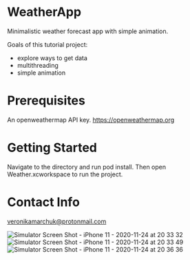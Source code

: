 # WeatherApp
Minimalistic weather forecast app with simple animation.

Goals of this tutorial project:

- explore ways to get data
- multithreading
- simple animation

# Prerequisites

An openweathermap API key.
https://openweathermap.org

# Getting Started

Navigate to the directory and run pod install. Then open Weather.xcworkspace to run the project.

# Contact Info

veronikamarchuk@protonmail.com

![Simulator Screen Shot - iPhone 11 - 2020-11-24 at 20 33 32](https://user-images.githubusercontent.com/68917908/100131837-9e8d5780-2e95-11eb-82a5-49ef5e37f647.png)
![Simulator Screen Shot - iPhone 11 - 2020-11-24 at 20 33 49](https://user-images.githubusercontent.com/68917908/100131848-a220de80-2e95-11eb-8dd7-07e7b866bc70.png)
![Simulator Screen Shot - iPhone 11 - 2020-11-24 at 20 36 36](https://user-images.githubusercontent.com/68917908/100131852-a3520b80-2e95-11eb-9405-800f7b1b6c26.png)
